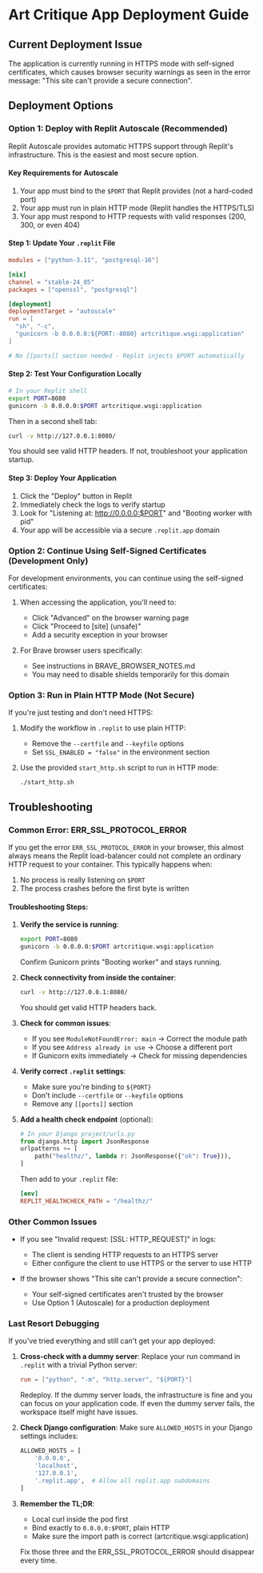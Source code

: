 # Art Critique App Deployment Guide

## Current Deployment Issue

The application is currently running in HTTPS mode with self-signed certificates, which causes browser security warnings as seen in the error message: "This site can't provide a secure connection".

## Deployment Options

### Option 1: Deploy with Replit Autoscale (Recommended)

Replit Autoscale provides automatic HTTPS support through Replit's infrastructure. This is the easiest and most secure option.

#### Key Requirements for Autoscale
1. Your app must bind to the `$PORT` that Replit provides (not a hard-coded port)
2. Your app must run in plain HTTP mode (Replit handles the HTTPS/TLS)
3. Your app must respond to HTTP requests with valid responses (200, 300, or even 404)

#### Step 1: Update Your `.replit` File
```toml
modules = ["python-3.11", "postgresql-16"]

[nix]
channel = "stable-24_05"
packages = ["openssl", "postgresql"]

[deployment]
deploymentTarget = "autoscale"
run = [
  "sh", "-c",                          
  "gunicorn -b 0.0.0.0:${PORT:-8080} artcritique.wsgi:application"
]

# No [[ports]] section needed - Replit injects $PORT automatically
```

#### Step 2: Test Your Configuration Locally
```bash
# In your Replit shell
export PORT=8080
gunicorn -b 0.0.0.0:$PORT artcritique.wsgi:application
```

Then in a second shell tab:
```bash
curl -v http://127.0.0.1:8080/
```

You should see valid HTTP headers. If not, troubleshoot your application startup.

#### Step 3: Deploy Your Application
1. Click the "Deploy" button in Replit
2. Immediately check the logs to verify startup
3. Look for "Listening at: http://0.0.0.0:$PORT" and "Booting worker with pid"
4. Your app will be accessible via a secure `.replit.app` domain

### Option 2: Continue Using Self-Signed Certificates (Development Only)

For development environments, you can continue using the self-signed certificates:

1. When accessing the application, you'll need to:
   - Click "Advanced" on the browser warning page
   - Click "Proceed to [site] (unsafe)"
   - Add a security exception in your browser
   
2. For Brave browser users specifically:
   - See instructions in BRAVE_BROWSER_NOTES.md
   - You may need to disable shields temporarily for this domain

### Option 3: Run in Plain HTTP Mode (Not Secure)

If you're just testing and don't need HTTPS:

1. Modify the workflow in `.replit` to use plain HTTP:
   - Remove the `--certfile` and `--keyfile` options 
   - Set `SSL_ENABLED = "false"` in the environment section

2. Use the provided `start_http.sh` script to run in HTTP mode:
   ```
   ./start_http.sh
   ```

## Troubleshooting

### Common Error: ERR_SSL_PROTOCOL_ERROR

If you get the error `ERR_SSL_PROTOCOL_ERROR` in your browser, this almost always means the Replit load-balancer could not complete an ordinary HTTP request to your container. This typically happens when:

1. No process is really listening on `$PORT`
2. The process crashes before the first byte is written

#### Troubleshooting Steps:

1. **Verify the service is running**:
   ```bash
   export PORT=8080
   gunicorn -b 0.0.0.0:$PORT artcritique.wsgi:application
   ```
   Confirm Gunicorn prints "Booting worker" and stays running.

2. **Check connectivity from inside the container**:
   ```bash
   curl -v http://127.0.0.1:8080/
   ```
   You should get valid HTTP headers back.

3. **Check for common issues**:
   - If you see `ModuleNotFoundError: main` → Correct the module path
   - If you see `Address already in use` → Choose a different port
   - If Gunicorn exits immediately → Check for missing dependencies

4. **Verify correct `.replit` settings**:
   - Make sure you're binding to `${PORT}`
   - Don't include `--certfile` or `--keyfile` options
   - Remove any `[[ports]]` section

5. **Add a health check endpoint** (optional):
   ```python
   # In your Django project/urls.py
   from django.http import JsonResponse
   urlpatterns += [
       path("healthz/", lambda r: JsonResponse({"ok": True})),
   ]
   ```
   
   Then add to your `.replit` file:
   ```toml
   [env]
   REPLIT_HEALTHCHECK_PATH = "/healthz/"
   ```

### Other Common Issues

* If you see "Invalid request: [SSL: HTTP_REQUEST]" in logs:
  - The client is sending HTTP requests to an HTTPS server
  - Either configure the client to use HTTPS or the server to use HTTP

* If the browser shows "This site can't provide a secure connection":
  - Your self-signed certificates aren't trusted by the browser
  - Use Option 1 (Autoscale) for a production deployment

### Last Resort Debugging

If you've tried everything and still can't get your app deployed:

1. **Cross-check with a dummy server**:
   Replace your run command in `.replit` with a trivial Python server:
   ```toml
   run = ["python", "-m", "http.server", "${PORT}"]
   ```
   
   Redeploy. If the dummy server loads, the infrastructure is fine and you can focus on your application code. If even the dummy server fails, the workspace itself might have issues.

2. **Check Django configuration**:
   Make sure `ALLOWED_HOSTS` in your Django settings includes:
   ```python
   ALLOWED_HOSTS = [
       '0.0.0.0',
       'localhost',
       '127.0.0.1',
       '.replit.app',  # Allow all replit.app subdomains
   ]
   ```

3. **Remember the TL;DR**:
   - Local curl inside the pod first
   - Bind exactly to `0.0.0.0:$PORT`, plain HTTP
   - Make sure the import path is correct (artcritique.wsgi:application)
   
   Fix those three and the ERR_SSL_PROTOCOL_ERROR should disappear every time.